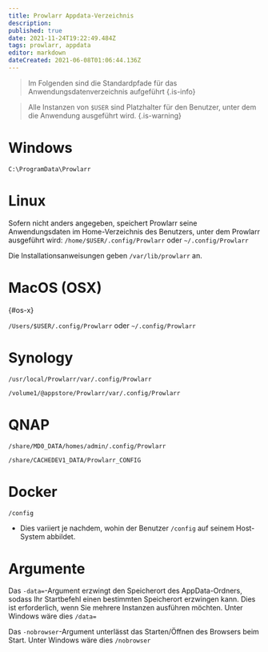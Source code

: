 ```yaml
---
title: Prowlarr Appdata-Verzeichnis
description: 
published: true
date: 2021-11-24T19:22:49.484Z
tags: prowlarr, appdata
editor: markdown
dateCreated: 2021-06-08T01:06:44.136Z
---
```


> Im Folgenden sind die Standardpfade für das Anwendungsdatenverzeichnis aufgeführt {.is-info}

> Alle Instanzen von `$USER` sind Platzhalter für den Benutzer, unter dem die Anwendung ausgeführt wird. {.is-warning}

# Windows

`C:\ProgramData\Prowlarr`

# Linux

Sofern nicht anders angegeben, speichert Prowlarr seine Anwendungsdaten im Home-Verzeichnis des Benutzers, unter dem Prowlarr ausgeführt wird: `/home/$USER/.config/Prowlarr` oder `~/.config/Prowlarr`

Die Installationsanweisungen geben `/var/lib/prowlarr` an.

# MacOS (OSX)

{#os-x}

`/Users/$USER/.config/Prowlarr` oder `~/.config/Prowlarr`

# Synology

`/usr/local/Prowlarr/var/.config/Prowlarr`

`/volume1/@appstore/Prowlarr/var/.config/Prowlarr`

# QNAP

`/share/MD0_DATA/homes/admin/.config/Prowlarr`

`/share/CACHEDEV1_DATA/Prowlarr_CONFIG`

# Docker

`/config`

- Dies variiert je nachdem, wohin der Benutzer `/config` auf seinem Host-System abbildet.

# Argumente

Das `-data=`-Argument erzwingt den Speicherort des AppData-Ordners, sodass Ihr Startbefehl einen bestimmten Speicherort erzwingen kann. Dies ist erforderlich, wenn Sie mehrere Instanzen ausführen möchten. Unter Windows wäre dies `/data=`

Das `-nobrowser`-Argument unterlässt das Starten/Öffnen des Browsers beim Start. Unter Windows wäre dies `/nobrowser`
